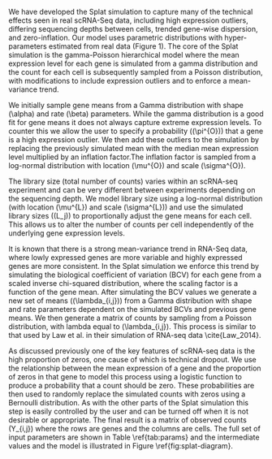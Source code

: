 We have developed the Splat simulation to capture many of the technical effects seen in real scRNA-Seq data, including high expression outliers, differing sequencing depths between cells, trended gene-wise dispersion, and zero-inflation. Our model uses parametric distributions with hyper-parameters estimated from real data (Figure 1). The core of the Splat simulation is the gamma-Poisson hierarchical model where the mean expression level for each gene is simulated from a gamma distribution and the count for each cell is subsequently sampled from a Poisson distribution, with modifications to include expression outliers and to enforce a mean-variance trend. 

We initially sample gene means from a Gamma distribution with shape \(\alpha\) and rate \(\beta\) parameters. While the gamma distribution is a good fit for gene means it does not always capture extreme expression levels. To counter this we allow the user to specify a probability (\(\pi^{O}\)) that a gene is a high expression outlier. We then add these outliers to the simulation by replacing the previously simulated mean with the median mean expression level multiplied by an inflation factor.The inflation factor is sampled from a log-normal distribution with location \(\mu^{O}\) and scale \(\sigma^{O}\).

The library size (total number of counts) varies within an scRNA-seq experiment and can be very different between experiments depending on the sequencing depth. We model library size using a log-normal distribution (with location \(\mu^{L}\) and scale \(\sigma^{L}\)) and use the simulated library sizes (\(L_j\)) to proportionally adjust the gene means for each cell. This allows us to alter the number of counts per cell independently of the underlying gene expression levels. 

It is known that there is a strong mean-variance trend in RNA-Seq data, where lowly expressed genes are more variable and highly expressed genes are more consistent. In the Splat simulation we enforce this trend by simulating the biological coefficient of variation (BCV) for each gene from a scaled inverse chi-squared distribution, where the scaling factor is a function of the gene mean. After simulating the BCV values we generate a new set of means (\(\lambda_{i,j}\)) from a Gamma distribution with shape and rate parameters dependent on the simulated BCVs and previous gene means. We then generate a matrix of counts by sampling from a Poisson distribution, with lambda equal to \(\lambda_{i,j}\). This process is similar to that used by Law et al. in their simulation of RNA-seq data \cite{Law_2014}.

As discussed previously one of the key features of scRNA-seq data is the high proportion of zeros, one cause of which is technical dropout. We use the relationship between the mean expression of a gene and the proportion of zeros in that gene to model this process using a logistic function to produce a probability that a count should be zero. These probabilities are then used to randomly replace the simulated counts with zeros using a Bernoulli distribution. As with the other parts of the Splat simulation this step is easily controlled by the user and can be turned off when it is not desirable or appropriate. The final result is a matrix of observed counts \(Y_{i,j}\) where the rows are genes and the columns are cells. The full set of input parameters are shown in Table \ref{tab:params} and the intermediate values and the model is illustrated in Figure \ref{fig:splat-diagram}.